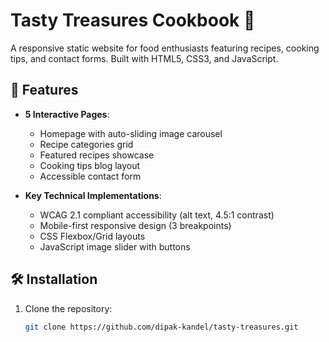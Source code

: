 # Tasty Treasures Cookbook 🍳

A responsive static website for food enthusiasts featuring recipes, cooking tips, and contact forms. Built with HTML5, CSS3, and JavaScript.


## 🚀 Features

- **5 Interactive Pages**:
  - Homepage with auto-sliding image carousel
  - Recipe categories grid
  - Featured recipes showcase
  - Cooking tips blog layout
  - Accessible contact form

- **Key Technical Implementations**:
  - WCAG 2.1 compliant accessibility (alt text, 4.5:1 contrast)
  - Mobile-first responsive design (3 breakpoints)
  - CSS Flexbox/Grid layouts
  - JavaScript image slider with buttons

## 🛠️ Installation

1. Clone the repository:
   ```bash
   git clone https://github.com/dipak-kandel/tasty-treasures.git
